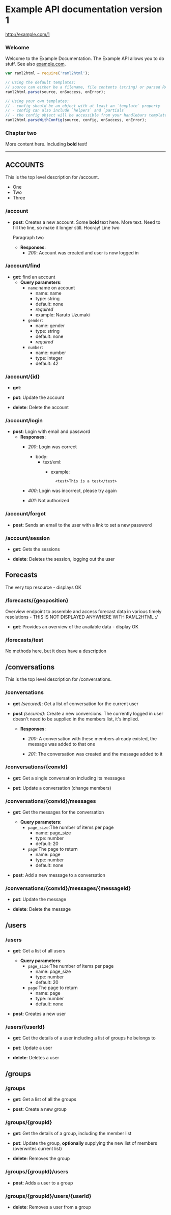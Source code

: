 # Example API documentation version 1
http://example.com/1

### Welcome
Welcome to the Example Documentation. The Example API allows you
to do stuff. See also [example.com](https://www.example.com).

```javascript
var raml2html = require('raml2html');

// Using the default templates:
// source can either be a filename, file contents (string) or parsed RAML object
raml2html.parse(source, onSuccess, onError);

// Using your own templates:
// - config should be an object with at least an `template` property
// - config can also include `helpers` and `partials`
// - the config object will be accessible from your handlebars templates
raml2html.parseWithConfig(source, config, onSuccess, onError);
```

### Chapter two
More content here. Including **bold** text!

---

## ACCOUNTS
This is the top level description for /account.
* One
* Two
* Three

### /account

* **post**: Creates a new account. Some **bold** text here. More text. Need to fill the line, so make it longer still. Hooray!
    Line two
    
    Paragraph two
    
    * **Responses**:
        * *200*: Account was created and user is now logged in

### /account/find

* **get**: find an account
    * **Query parameters**:
        * `name`:name on account
            * name: name
            * type: string
            * default: none
            * *required*
            * example: Naruto Uzumaki
        * `gender`:
            * name: gender
            * type: string
            * default: none
            * *required*
        * `number`:
            * name: number
            * type: integer
            * default: 42

### /account/{id}

* **get**: 

* **put**: Update the account

* **delete**: Delete the account

### /account/login

* **post**: Login with email and password
    * **Responses**:
        * *200*: Login was correct
            * body:
                * text/xml:
                    * example:

                            <test>This is a test</test>
                            
        * *400*: Login was incorrect, please try again

        * *401*: Not authorized

### /account/forgot

* **post**: Sends an email to the user with a link to set a new password

### /account/session

* **get**: Gets the sessions

* **delete**: Deletes the session, logging out the user

## Forecasts
The very top resource - displays OK

### /forecasts/{geoposition}
Overview endpoint to assemble and access forecast data in various timely resolutions - THIS IS NOT DISPLAYED ANYWHERE WITH RAML2HTML :/

* **get**: Provides an overview of the available data - display OK

### /forecasts/test
No methods here, but it does have a description

## /conversations
This is the top level description for /conversations.

### /conversations

* **get** *(secured)*: Get a list of conversation for the current user

* **post** *(secured)*: Create a new conversions. The currently logged in user doesn't need to be supplied in the members list, it's implied.
    * **Responses**:
        * *200*: A conversation with these members already existed, the message was added to that one

        * *201*: The conversation was created and the message added to it

### /conversations/{convId}

* **get**: Get a single conversation including its messages

* **put**: Update a conversation (change members)

### /conversations/{convId}/messages

* **get**: Get the messages for the conversation
    * **Query parameters**:
        * `page_size`:The number of items per page
            * name: page_size
            * type: number
            * default: 20
        * `page`:The page to return
            * name: page
            * type: number
            * default: none

* **post**: Add a new message to a conversation

### /conversations/{convId}/messages/{messageId}

* **put**: Update the message

* **delete**: Delete the message

## /users

### /users

* **get**: Get a list of all users
    * **Query parameters**:
        * `page_size`:The number of items per page
            * name: page_size
            * type: number
            * default: 20
        * `page`:The page to return
            * name: page
            * type: number
            * default: none

* **post**: Creates a new user

### /users/{userId}

* **get**: Get the details of a user including a list of groups he belongs to

* **put**: Update a user

* **delete**: Deletes a user

## /groups

### /groups

* **get**: Get a list of all the groups

* **post**: Create a new group

### /groups/{groupId}

* **get**: Get the details of a group, including the member list

* **put**: Update the group, **optionally** supplying the new list of members (overwrites current list)

* **delete**: Removes the group

### /groups/{groupId}/users

* **post**: Adds a user to a group

### /groups/{groupId}/users/{userId}

* **delete**: Removes a user from a group

